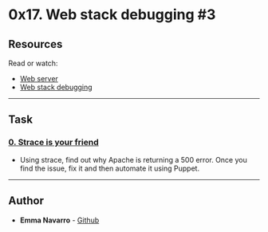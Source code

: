 # 0x17. Web stack debugging #3

## Resources
Read or watch:
* [Web server](https://intranet.hbtn.io/concepts/17)
* [Web stack debugging](https://intranet.hbtn.io/concepts/68)

---
## Task

### [0. Strace is your friend](./0-strace_is_your_friend.pp)
* Using strace, find out why Apache is returning a 500 error. Once you find the issue, fix it and then automate it using Puppet.

---

## Author
* **Emma Navarro** - [Github](https://github.com/emmanavarro)